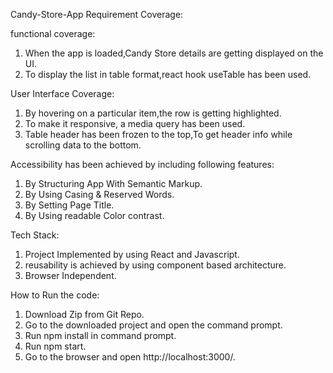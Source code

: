 Candy-Store-App Requirement Coverage:

functional coverage:
1. When the app is loaded,Candy Store details are getting displayed on the UI.
2. To display the list in table format,react hook useTable has been used.

User Interface Coverage:
1. By hovering on a particular item,the row is getting highlighted.
2. To make it responsive, a media query has been used.
3. Table header has been frozen to the top,To get header info while scrolling data to the bottom.

Accessibility has been achieved by including following features:
1. By Structuring App With Semantic Markup.
2. By Using Casing & Reserved Words.
3. By Setting Page Title.
4. By Using readable Color contrast.

Tech Stack:
1. Project Implemented by using React and Javascript.
2. reusability is achieved by using component based architecture.
3. Browser Independent.

How to Run the code:
1. Download Zip from Git Repo.
2. Go to the downloaded project and open the command prompt.
3. Run npm install in command prompt.
4. Run npm start.
5. Go to the browser and open http://localhost:3000/.
